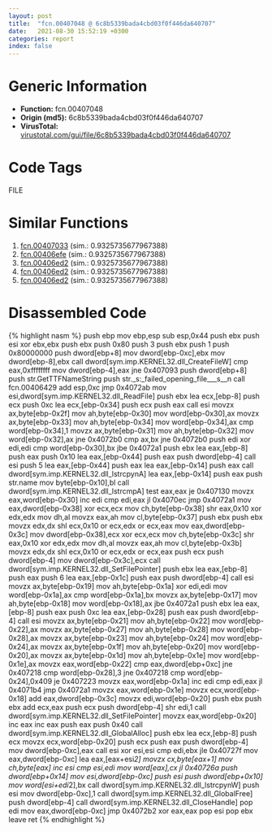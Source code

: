 ```yaml
---
layout: post
title:  "fcn.00407048 @ 6c8b5339bada4cbd03f0f446da640707"
date:   2021-08-30 15:52:19 +0300
categories: report
index: false
---
```


# Generic Information
- **Function:** fcn.00407048
- **Origin (md5):** 6c8b5339bada4cbd03f0f446da640707
- **VirusTotal:** [virustotal.com/gui/file/6c8b5339bada4cbd03f0f446da640707][virustotal_ref]

# Code Tags
<span class="tag" id="FILE">FILE</span>


# Similar Functions

1. [fcn.00407033][similar_1_ref] (sim.: 0.9325735677967388)
2. [fcn.00406efe][similar_2_ref] (sim.: 0.9325735677967388)
3. [fcn.00406ed2][similar_3_ref] (sim.: 0.9325735677967388)
4. [fcn.00406ed2][similar_4_ref] (sim.: 0.9325735677967388)
5. [fcn.00406ed2][similar_5_ref] (sim.: 0.9325735677967388)


# Disassembled Code

{% highlight nasm %}
push ebp
mov ebp,esp
sub esp,0x44
push ebx
push esi
xor ebx,ebx
push ebx
push 0x80
push 3
push ebx
push 1
push 0x80000000
push dword[ebp+8]
mov dword[ebp-0xc],ebx
mov dword[ebp-8],ebx
call dword[sym.imp.KERNEL32.dll_CreateFileW]
cmp eax,0xffffffff
mov dword[ebp-4],eax
jne 0x407093
push dword[ebp+8]
push str.GetTTFNameString
push str._s:_failed_opening_file___s__n
call fcn.00406429
add esp,0xc
jmp 0x4072ab
mov esi,dword[sym.imp.KERNEL32.dll_ReadFile]
push ebx
lea ecx,[ebp-8]
push ecx
push 0xc
lea ecx,[ebp-0x34]
push ecx
push eax
call esi
movzx ax,byte[ebp-0x2f]
mov ah,byte[ebp-0x30]
mov word[ebp-0x30],ax
movzx ax,byte[ebp-0x33]
mov ah,byte[ebp-0x34]
mov word[ebp-0x34],ax
cmp word[ebp-0x34],1
movzx ax,byte[ebp-0x31]
mov ah,byte[ebp-0x32]
mov word[ebp-0x32],ax
jne 0x4072b0
cmp ax,bx
jne 0x4072b0
push edi
xor edi,edi
cmp word[ebp-0x30],bx
jbe 0x4072a1
push ebx
lea eax,[ebp-8]
push eax
push 0x10
lea eax,[ebp-0x44]
push eax
push dword[ebp-4]
call esi
push 5
lea eax,[ebp-0x44]
push eax
lea eax,[ebp-0x14]
push eax
call dword[sym.imp.KERNEL32.dll_lstrcpynA]
lea eax,[ebp-0x14]
push eax
push str.name
mov byte[ebp-0x10],bl
call dword[sym.imp.KERNEL32.dll_lstrcmpA]
test eax,eax
je 0x407130
movzx eax,word[ebp-0x30]
inc edi
cmp edi,eax
jl 0x4070ec
jmp 0x4072a1
mov eax,dword[ebp-0x38]
xor ecx,ecx
mov ch,byte[ebp-0x38]
shr eax,0x10
xor edx,edx
mov dh,al
movzx eax,ah
mov cl,byte[ebp-0x37]
push ebx
push ebx
movzx edx,dx
shl ecx,0x10
or ecx,edx
or ecx,eax
mov eax,dword[ebp-0x3c]
mov dword[ebp-0x38],ecx
xor ecx,ecx
mov ch,byte[ebp-0x3c]
shr eax,0x10
xor edx,edx
mov dh,al
movzx eax,ah
mov cl,byte[ebp-0x3b]
movzx edx,dx
shl ecx,0x10
or ecx,edx
or ecx,eax
push ecx
push dword[ebp-4]
mov dword[ebp-0x3c],ecx
call dword[sym.imp.KERNEL32.dll_SetFilePointer]
push ebx
lea eax,[ebp-8]
push eax
push 6
lea eax,[ebp-0x1c]
push eax
push dword[ebp-4]
call esi
movzx ax,byte[ebp-0x19]
mov ah,byte[ebp-0x1a]
xor edi,edi
mov word[ebp-0x1a],ax
cmp word[ebp-0x1a],bx
movzx ax,byte[ebp-0x17]
mov ah,byte[ebp-0x18]
mov word[ebp-0x18],ax
jbe 0x4072a1
push ebx
lea eax,[ebp-8]
push eax
push 0xc
lea eax,[ebp-0x28]
push eax
push dword[ebp-4]
call esi
movzx ax,byte[ebp-0x21]
mov ah,byte[ebp-0x22]
mov word[ebp-0x22],ax
movzx ax,byte[ebp-0x27]
mov ah,byte[ebp-0x28]
mov word[ebp-0x28],ax
movzx ax,byte[ebp-0x23]
mov ah,byte[ebp-0x24]
mov word[ebp-0x24],ax
movzx ax,byte[ebp-0x1f]
mov ah,byte[ebp-0x20]
mov word[ebp-0x20],ax
movzx ax,byte[ebp-0x1d]
mov ah,byte[ebp-0x1e]
mov word[ebp-0x1e],ax
movzx eax,word[ebp-0x22]
cmp eax,dword[ebp+0xc]
jne 0x407218
cmp word[ebp-0x28],3
jne 0x407218
cmp word[ebp-0x24],0x409
je 0x407223
movzx eax,word[ebp-0x1a]
inc edi
cmp edi,eax
jl 0x4071b4
jmp 0x4072a1
movzx eax,word[ebp-0x1e]
movzx ecx,word[ebp-0x18]
add eax,dword[ebp-0x3c]
movzx edi,word[ebp-0x20]
push ebx
push ebx
add ecx,eax
push ecx
push dword[ebp-4]
shr edi,1
call dword[sym.imp.KERNEL32.dll_SetFilePointer]
movzx eax,word[ebp-0x20]
inc eax
inc eax
push eax
push 0x40
call dword[sym.imp.KERNEL32.dll_GlobalAlloc]
push ebx
lea ecx,[ebp-8]
push ecx
movzx ecx,word[ebp-0x20]
push ecx
push eax
push dword[ebp-4]
mov dword[ebp-0xc],eax
call esi
xor esi,esi
cmp edi,ebx
jle 0x40727f
mov eax,dword[ebp-0xc]
lea eax,[eax+esi*2]
movzx cx,byte[eax+1]
mov ch,byte[eax]
inc esi
cmp esi,edi
mov word[eax],cx
jl 0x40726a
push dword[ebp+0x14]
mov esi,dword[ebp-0xc]
push esi
push dword[ebp+0x10]
mov word[esi+edi*2],bx
call dword[sym.imp.KERNEL32.dll_lstrcpynW]
push esi
mov dword[ebp-0xc],1
call dword[sym.imp.KERNEL32.dll_GlobalFree]
push dword[ebp-4]
call dword[sym.imp.KERNEL32.dll_CloseHandle]
pop edi
mov eax,dword[ebp-0xc]
jmp 0x4072b2
xor eax,eax
pop esi
pop ebx
leave
ret
{% endhighlight %}


[similar_1_ref]: /report/fcn.00407033@13efdafd5b4f5d3a5dcb240b696c267c
[similar_2_ref]: /report/fcn.00406efe@999ae3491971c32d67bd4c32561ea381
[similar_3_ref]: /report/fcn.00406ed2@a80355b9dc44bcf04d9725001d7455b7
[similar_4_ref]: /report/fcn.00406ed2@fc08a944a357dc216338592f13f65b60
[similar_5_ref]: /report/fcn.00406ed2@3e325eb0547b921cde32ac52d0a0f75c
[virustotal_ref]: https://www.virustotal.com/gui/file/6c8b5339bada4cbd03f0f446da640707
